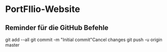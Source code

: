 # PortFIlio-Website

## Reminder für die GitHub Befehle
git add --all
git commit -m "Initial commit"Cancel changes
git push -u origin master
